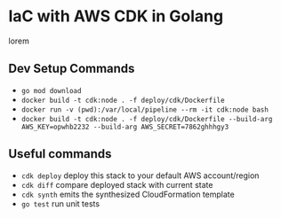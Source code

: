 # IaC with AWS CDK in Golang
lorem


## Dev Setup Commands

 * `go mod download`
 * `docker build -t cdk:node . -f deploy/cdk/Dockerfile`
 * `docker run -v (pwd):/var/local/pipeline --rm -it cdk:node bash`
 * `docker build -t cdk:node . -f deploy/cdk/Dockerfile --build-arg AWS_KEY=opwhb2232 --build-arg AWS_SECRET=7862ghhhgy3`





## Useful commands

 * `cdk deploy`      deploy this stack to your default AWS account/region
 * `cdk diff`        compare deployed stack with current state
 * `cdk synth`       emits the synthesized CloudFormation template
 * `go test`         run unit tests
